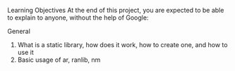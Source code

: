 Learning Objectives
At the end of this project, you are expected to be able to explain to anyone, without the help of Google:

General
1. What is a static library, how does it work, how to create one, and how to use it
2. Basic usage of ar, ranlib, nm
